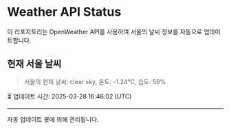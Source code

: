 
# Weather API Status

이 리포지토리는 OpenWeather API를 사용하여 서울의 날씨 정보를 자동으로 업데이트합니다.

## 현재 서울 날씨
> 서울의 현재 날씨: clear sky, 온도: -1.24°C, 습도: 59%

⏳ 업데이트 시간: 2025-03-28 16:46:02 (UTC)

---
자동 업데이트 봇에 의해 관리됩니다.

